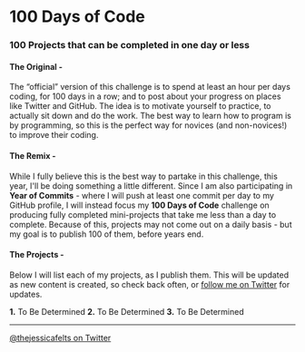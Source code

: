 # 100 Days of Code
### 100 Projects that can be completed in one day or less

#### The Original -
The “official” version of this challenge is to spend at least an hour per days coding, for 100 days in a row; and to post about your progress on places like Twitter and GitHub. The idea is to motivate yourself to practice, to actually sit down and do the work. The best way to learn how to program is by programming, so this is the perfect way for novices (and non-novices!) to improve their coding.

#### The Remix -
While I fully believe this is the best way to partake in this challenge, this year, I'll be doing something a little different. Since I am also participating in **Year of Commits** - where I will push at least one commit per day to my GitHub profile, I will instead focus my **100 Days of Code** challenge on producing fully completed mini-projects that take me less than a day to complete. Because of this, projects may not come out on a daily basis - but my goal is to publish 100 of them, before years end.

#### The Projects -
Below I will list each of my projects, as I publish them. This will be updated as new content is created, so check back often, or [follow me on Twitter](https://www.twitter.com/thejessicafelts) for updates.

**1.** To Be Determined
**2.** To Be Determined
**3.** To Be Determined

---

[@thejessicafelts on Twitter](https://www.twitter.com/thejessicafelts)
